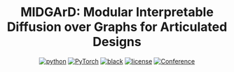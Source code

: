 <div align="center">

# MIDGArD: Modular Interpretable Diffusion over Graphs for Articulated Designs

[![python](https://img.shields.io/badge/-Python_3.10-blue?logo=python&logoColor=white)](https://www.python.org/downloads/release/python-3104/)
<a href="https://pytorch.org/get-started/locally/"><img alt="PyTorch" src="https://img.shields.io/badge/PyTorch%202.1.0-ee4c2c?logo=pytorch&logoColor=white"></a>
[![black](https://img.shields.io/badge/Code%20Style-Black-black.svg?labelColor=gray)](https://black.readthedocs.io/en/stable/)
[![license](https://img.shields.io/badge/License-MIT-green.svg?labelColor=gray)](https://github.com/quentin-leboutet/MIDGArD/blob/main/LICENSE)
[![Conference](http://img.shields.io/badge/NeurIPS-2024-4b44ce.svg)](https://neurips.cc)
</div>
